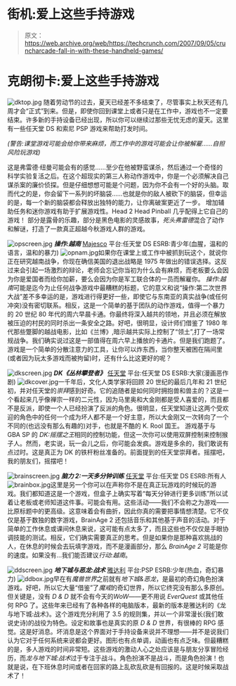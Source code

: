 # 街机:爱上这些手持游戏

> 原文：<https://web.archive.org/web/https://techcrunch.com/2007/09/05/cruncharcade-fall-in-with-these-handheld-games/>

# 克朗彻卡:爱上这些手持游戏

![dktop.jpg](img/d65684a22a0c8f42493c9f2f223c2823.png)
随着劳动节的过去，夏天已经差不多结束了，尽管事实上秋天还有几周才会“正式”到来。但是，即使你回到课堂上或者只是在工作中，游戏也不一定要结束。许多新的手持设备已经出现，所以你可以继续过那些无忧无虑的夏天。这里有一些任天堂 DS 和索尼 PSP 游戏来帮助打发时间。

*(警告:课堂游戏可能会给你带来麻烦，而工作中的游戏可能会让你被解雇……自担风险玩游戏)*

这是弗雷德·纽曼可能会有的感觉……至少在他被野蛮谋杀，然后通过一个奇怪的科学实验复活之后。在这个超现实的第三人称动作游戏中，你是一个必须解决自己谋杀案的廉价侦探。但是仔细想想可能是个问题，因为你不会有一个好的头脑。取而代之的是，你会留下一系列的坏脑袋……也就是你的敌人被砍下的脑袋，但幸运的是，每一个新的脑袋都会释放出独特的能力，让你离破案更近了一步。
增加辅助任务和迷你游戏有助于扩展游戏性。Head 2 Head Pinball 几乎配得上它自己的游戏！
部分是露骨的乐趣，部分是黑色电影的灵感故事，*死头弗雷德*混合了动作和解谜，打造了一款真正超越今秋游戏人群的游戏。

![opscreen.jpg](img/b5ba57c459ecfb3899bd185d8c2ac605.png)
***操作:越南***
[Majesco](https://web.archive.org/web/20221006012203/http://www.majescogames.com/)
平台:任天堂 DS
ESRB:青少年(血腥，温和的语言，温和的暴力)
![opnam.jpg](img/da9410647f52076d0b06aa2f28f16632.png)如果你在课堂上或工作中被抓到玩这个，就说你正在研究越南战争，你现在确信美国的退出战略是 1975 年做出的错误选择。这反过来会引起一场激烈的辩论，老师会忘记你当初为什么会有麻烦，而老板要么会因为你是爱国者而给你加薪，要么会因为你是军工联合体的一员而解雇你。
*操作:越南*可能是迄今为止任何战争游戏中最糟糕的标题，它的意义和说“操作:第二次世界大战”差不多幸运的是，游戏进行得更好一些，即使它与东南亚的真实战争(或任何冲突)没有密切联系。相反，这是一个简单的基于团队的动作游戏，值得一个暴力的 20 世纪 80 年代的周六早晨卡通。你最终将深入越共的领地，并且必须在解放被压迫的村民的同时杀出一条安全之路。好吧，很明显，设计师们借鉴了 1980 年代那些蹩脚的越战电影，比如《兰博》,暗示越共实际上控制了“领土”,打了一场常规战争。我们确实说过这是一部值得在周六早上播放的卡通片。但是我们跑题了。
游戏是一个简单的分散注意力的工具，让你可以炸东西，当你整天被困在隔间里(或者因为玩太多游戏而被拘留)时，还有什么比这更好的呢？

![dkscreen.jpg](img/0391ed6830bff3faae63fb1a8b60f182.png)
***DK《丛林攀登者》***
[任天堂](https://web.archive.org/web/20221006012203/http://www.nintendo.com/)
平台:任天堂 DS
ESRB:大家(漫画恶作剧)
![dkcover.jpg](img/3e2cb0396c2c53ea9af7228e653a6c97.png)一千年后，文化人类学家将回顾 20 世纪的最后几年和 21 世纪初，并对任天堂的*崇拜*感到好奇。它的追随者是如何同时拥抱兽和兽主的？这是一个看起来几乎像禅宗一样的二元性，因为马里奥和大金刚都是受人喜爱的，而且都不是反派，即使一个人已经扮演了反派的角色。很明显，任天堂知道让这两个受欢迎的角色中的任何一个成为坏人都不是一个好主意，所以大金刚又一次转向了一个不同的(也远没有那么有趣的)对手，也就是不酷的 K. Rool 国王。
游戏基于与 GBA SP 的 *DK:摇摆之王*相同的控制功能，但这一次你可以使用双屏控制来控制猴子人。然而，老实说，玩一会儿之后，你可能会发疯。游戏是多余的，我们敢说有点过时。这是真正为 DK 的铁杆粉丝准备的。前面提到的任天堂崇拜者。摇摆吧，我的朋友们，摇摆吧！

![brainscreen.jpg](img/836d5366fe89029c42764f72482a4de1.png)
***脑力 2:一天多分钟训练***
[任天堂](https://web.archive.org/web/20221006012203/http://www.nintendo.com/)
平台:任天堂 DS
ESRB:所有人
![brainbox.jpg](img/ea2ce9edcacc1014eec20d56bc98aa68.png)这里是另一个你可以在声称你不是在真正玩游戏的时候玩的游戏。我们都知道这是一个游戏，但盒子上确实写着“每天分钟进行更多训练”所以试着让老板或老师知道这件事。可能会有用。这些活动——我们不会称之为游戏——比原标题中的更高级。这意味着会有曲折，因此你真的需要把事情想清楚。它不仅仅是基于数独的数字游戏，BrainAge 2 还包括音乐和其他基于声音的活动。对于简单的工作休息或课间休息来说，这可能有点太多了，而且这些也不仅仅是手眼协调技能的测试。相反，它们确实需要真正的思考。但是如果你是那种喜欢挑战的人，在休息的时候会去玩填字游戏，而不是漫画部分，那么 *BrainAge 2* 可能是你的速度。如果没有…我们能否建议*行动:越南*。

![ddscreen.jpg](img/615265604d34bce7ced5113f5b0c2f18.png)
***地下城与恶龙:战术***
[雅达利](https://web.archive.org/web/20221006012203/http://www.atari.com/)
平台:PSP
ESRB:少年(热血，奇幻暴力)
![ddbox.jpg](img/2e274dd383c2fb53ba7267a8ce46405d.png)早在有*魔兽世界*之前就有*地下城&恶龙*，是最初的奇幻角色扮演游戏。好吧，所以它大量“借鉴”了*魔戒*的奇幻世界，所以它终究没有那么多原创。但关键是，没有 *D & D* 就不会有今天的*WoW*——更不用说 *EverQuest* 或其他任何 RPG 了。这些年来已经有了各种各样的电脑版本，最新的版本是雅达利的《龙与地下城:战术》。这个游戏充分利用了 3.5 的规则集，并以一个非常漫长(我们敢说史诗)的战役为特色。设定和故事也是真实的原 *D & D* 世界，有很棒的 RPG 感觉。这是好消息。坏消息是这个界面对于手持设备来说并不理想——并不是说我们认为它对于任何系统来说都会更好。图形也有点单调，动画也有点乏味。但最糟糕的是，多人游戏的时间非常短。这些游戏的激动人心之处应该是与朋友分享冒险经历，而*龙与地下城:战术*过于专注于战斗。角色扮演不是战斗，而是角色扮演！也就是说，在下班休息时间或者在回家的路上乱砍乱砍是有回报的。这是时候采取战术了！